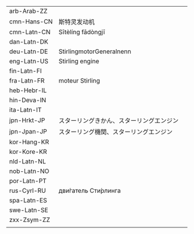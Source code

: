 | | | |
|-|-|-|
| arb-Arab-ZZ |  |  |
| cmn-Hans-CN | 斯特灵发动机 |  |
| cmn-Latn-CN | Sītèlíng fādòngjī |  |
| dan-Latn-DK |  |  |
| deu-Latn-DE | StirlingmotorGeneralnenn |  |
| eng-Latn-US | Stirling engine |  |
| fin-Latn-FI |  |  |
| fra-Latn-FR | moteur Stirling |  |
| heb-Hebr-IL |  |  |
| hin-Deva-IN |  |  |
| ita-Latn-IT |  |  |
| jpn-Hrkt-JP | スターリングきかん、スターリングエンジン |  |
| jpn-Jpan-JP | スターリング機関、スターリングエンジン |  |
| kor-Hang-KR |  |  |
| kor-Kore-KR |  |  |
| nld-Latn-NL |  |  |
| nob-Latn-NO |  |  |
| por-Latn-PT |  |  |
| rus-Cyrl-RU | дви́гатель Сти́рлинга |  |
| spa-Latn-ES |  |  |
| swe-Latn-SE |  |  |
| zxx-Zsym-ZZ |  |  |
|  |  |  |